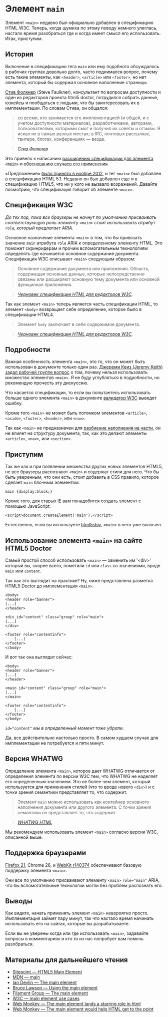 # Элемент `main`

Элемент `<main>` недавно был официально добавлен в спецификацию HTML W3C. Теперь,
когда шумиха по этому поводу немного улеглась, настало время разобраться где и
когда имеет смысл его использовать. Итак, приступим.

## История

Включение в спецификацию тега `main` или ему подобного обсуждалось в рабочих
группах довольно долго, часто поднимался вопрос, почему есть такие элементы,
как `<header>`, `<article>` или `<footer>`, но нет элемента, который бы
содержал основное наполнение страницы.

[Стив Фолкнер][1] (Steve Faulkner), консультант по вопросам доступности и
один из редакторов проекта html5 doctor, потрудился собрать данные, юзкейсы и
пообщаться с людьми, что бы заинтересовать их в имплементации. По словам Стива,
он общался:

> со всеми, кто занимается его имплементацией (и общей, и с учетом доступности
> материалов), разработчиками, авторами, пользователями, которыми смог и получил
> их советы и отзывы. Я искал их в самых разных местах; в IRC, почтовых
> рассылках, твитере, блогах, конференциях — везде.

> *[Стив Фолкнер][1]*

Это привело к написанию [расширению спецификации для элемента `<main>`][2] и
[обоснованию случаев его применения][3].

«Предложение» [было принято в ноябре 2012][4], и тег `<main>` был добавлен в
спецификацию HTML 5.1. Недавно он был добавлен еще и в спецификацию HTML5, что
ни у кого не вызвало возражений. Давайте посмотрим, что спецификация говорит об
элементе `<main>`.

## Спецификация W3C

*До тех пор, пока все браузеры не начнут по умолчанию присваивать соответствующую
роль элементу `<main>` стоит использовать атрибут `role`, который предлагает
ARIA.*

Основное назначение элемента `<main>` в том, что бы привязать значение `main`
атрибута `role` ARIA к определенному элементу HTML. Это поможет скринридерам и
прочим вспомогательным технологиям определять где начинается основное содержание
документа. Спецификация W3C описывает `<main>` следующим образом:

> Основное содержание документа или приложения. Область, содержащая основные
> данные, которые непосредственно связаны или расширяют основную тему документа
> или основной функционал приложения.

> *[Черновик спецификации HTML для редакторов W3C][5].*

Так как элемент `<main>` теперь является часть спецификации HTML, то элемент
`<body>` возвращает себе определение, которое было в спецификации HTML4.

> Элемент `body` заключает в себе содержимое документа.

> *[Черновик спецификации HTML для редакторов W3C][5].*

## Подробности

Важная особенность элемента `<main>`, это то, что он может быть использован в
документе только один раз. [Джереми Кеиз (Jeremy Keith) задал рабочей группе
вопрос][7] о том, почему нельзя использовать множество элементов `<main>`. Я
не буду углубляться в подробности, но рекомендую прочесть эту дискуссию.

Что касается спецификации, то если вы попытаетесь использовать больше одного
элемента `<main>` в документе [валидатор W3C][8] выведет ошибку.

Кроме того `<main>` не может быть потомком элементов `<article>`, `<aside>`,
`<footer>`, `<header>`, или `<nav>`.

Так как `<main>` не предназначен для [разбиение наполнения на части][9], он не
влияет на структуру документа, так, как это делают элементы `<article>`,
`<nav>`, или `<section>`.

## Приступим

Так же как и при появлении множества других новых элементов HTML5, не все
браузеры распознают `<main>` и содержат стили для него. Что бы быть уверенным,
что они есть, стоит добавить в CSS правило, которое сделает `main` блочным
элементом.

    main {display:block;}

Кроме того, для старых IE вам понадобится создать элемент c помощью JavaScript:

    <script>document.createElement('main');</script>

Естественно, если вы используете [html5shiv][10], `<main>` в него уже включен.

## Использование элемента `<main>` на сайте HTML5 Doctor

Самый простой способ использовать `<main>` — заменить им '&lt;div>' который вы,
скорее всего, пометили `id` или `class` со значениями, вроде `main` или `content`.

Так как это выглядит на практике? Ну, ниже представлена разметка HTML5 Doctor
до имплементации `<main>`.

    <body>
    <header role="banner">
    [...]
    </header>

    <div id="content" class="group" role="main">
    [...]
    </div>

    <footer role="contentinfo">
        [...]
    </footer>
    </body>

И вот так она выглядит сейчас:

    <body>
    <header role="banner">
    [...]
    </header>

    <main id="content" class="group" role="main">
    [...]
    </main>

    <footer role="contentinfo">
        [...]
    </footer>
    </body>

*`id="content"` мы в определенный момент тоже убрали.*

Да, все действительно настолько просто. В самом худшем случае для имплементации
не потребуется и пяти минут.

## Версия WHATWG

Определение элемента `<main>`, которое дает WHATWG отличается от определения
элемента по версии W3C тем, что WHATWG не наделяет его определенным значением.
Это не более чем элемент, который используется для применения стилей (что то
вроде нового `<div>`) и с точки зрения семантики представляет то, что содержит.

> Элемент `main` можно использовать как контейнер основного наполнения документа
> или другого элемента. С точки зрения семантики он представляет то, что содержит.

> *[WHATWG HTML][11]*

Мы рекомендуем использовать элемент `<main>` согласно версии W3C, описанной выше.

## Поддержка браузерами

[Firefox 21][12], Chrome 26, и [WebKit r140374][13] обеспечивают базовую поддержку
элемента `<main>`.

Они все по умолчанию присваивают элементу `<main>` `role="main"` ARIA,
что бы вспомогательные технологии могли без проблем распознать его.

## Выводы

Как видите, начать применять элемент `<main>` невероятно просто. Имплементация
займет пару минут, так что настало время начинать использовать его на сайтах,
которые вы разрабатываете.

Если вы не уверены когда или где использовать `<main>`, задавайте вопросы в
комментариях и кто то из нас попробует вам помочь разобраться.

## Материалы для дальнейшего чтения

* [Sitepoint — HTML5 Main Element][14]
* [MDN — main][15]
* [Ian Devlin — The main element][16]
* [Bruce Lawson — Using the main element][17]
* [Filament Group — The main element][18]
* [W3C — main element use cases][19]
* [Web Monkey — The main element lands a starring role in html][20]
* [Web Monkey — The main element would help HTML get to the point][21]

[1]: http://html5doctor.com/interview-steve-faulkner-html5-editor-new-doctor/
[2]: https://dvcs.w3.org/hg/html-extensions/raw-file/tip/maincontent/index.html
[3]: http://www.w3.org/html/wg/wiki/User:Sfaulkne/main-usecases#Introduction
[4]: http://lists.w3.org/Archives/Public/public-html/2012Nov/0232.html
[5]: http://www.w3.org/html/wg/drafts/html/master/grouping-content.html#the-main-element
[6]: http://www.w3.org/html/wg/drafts/html/master/sections.html#the-body-element
[7]: http://lists.w3.org/Archives/Public/public-html/2013Jan/0230.html
[8]: http://validator.w3.org/nu/
[9]: http://www.w3.org/html/wg/drafts/html/master/dom.html#sectioning-content-0
[10]: https://github.com/aFarkas/html5shiv
[11]: http://www.whatwg.org/specs/web-apps/current-work/multipage/grouping-content.html#the-main-element
[12]: http://www.mozilla.org/en-US/firefox/21.0/releasenotes/
[13]: http://nightly.webkit.org/builds/trunk/mac/14
[14]: http://www.sitepoint.com/html5-main-element/
[15]: https://developer.mozilla.org/en-US/docs/HTML/Element/main
[16]: http://www.iandevlin.com/blog/2013/01/html5/the-main-element
[17]: http://www.brucelawson.co.uk/2013/the-main-element/
[18]: http://filamentgroup.com/lab/the_main_element/
[19]: http://www.w3.org/html/wg/wiki/User:Sfaulkne/main-usecases#Introduction
[20]: http://www.webmonkey.com/2013/02/main-element-lands-a-starring-role-in-html/
[21]: http://www.webmonkey.com/2012/12/proposed-main-element-would-help-html-get-to-the-point/
